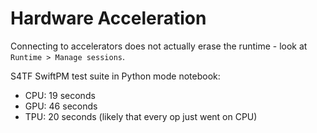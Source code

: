 # Hardware Acceleration

Connecting to accelerators does not actually erase the runtime - look at `Runtime > Manage sessions`.

S4TF SwiftPM test suite in Python mode notebook:
- CPU: 19 seconds
- GPU: 46 seconds
- TPU: 20 seconds (likely that every op just went on CPU)
